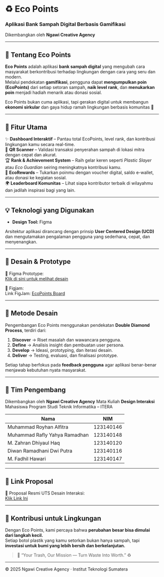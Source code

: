 # ♻️ Eco Points  
### Aplikasi Bank Sampah Digital Berbasis Gamifikasi  
Dikembangkan oleh **Ngawi Creative Agency**

---

## 👋 Tentang Eco Points
**Eco Points** adalah aplikasi **bank sampah digital** yang mengubah cara masyarakat berkontribusi terhadap lingkungan dengan cara yang seru dan modern.  
Melalui pendekatan **gamifikasi**, pengguna dapat **mengumpulkan poin (EcoPoints)** dari setiap setoran sampah, **naik level rank**, dan **menukarkan poin** menjadi hadiah menarik atau donasi sosial.  

Eco Points bukan cuma aplikasi, tapi gerakan digital untuk membangun **ekonomi sirkular** dan gaya hidup ramah lingkungan berbasis komunitas 🌱  

---

## 🚀 Fitur Utama
✨ **Dashboard Interaktif** – Pantau total EcoPoints, level rank, dan kontribusi lingkungan kamu secara real-time.  
📱 **QR Scanner** – Validasi transaksi penyerahan sampah di lokasi mitra dengan cepat dan akurat.  
🏆 **Rank & Achievement System** – Raih gelar keren seperti *Plastic Slayer* atau *Eco Guardian* seiring meningkatnya kontribusi kamu.  
🎁 **EcoRewards** – Tukarkan poinmu dengan voucher digital, saldo e-wallet, atau donasi ke kegiatan sosial.  
🌍 **Leaderboard Komunitas** – Lihat siapa kontributor terbaik di wilayahmu dan jadilah inspirasi bagi yang lain.  

---

## 💡 Teknologi yang Digunakan
- **Design Tool:** Figma  

Arsitektur aplikasi dirancang dengan prinsip **User Centered Design (UCD)** dan mengutamakan pengalaman pengguna yang sederhana, cepat, dan menyenangkan.

---

## 🎨 Desain & Prototype
📱 Figma Prototype:  
[Klik di sini untuk melihat desain]()  

📱 Figjam:  
Link FigJam: [EcoPoints Board](https://www.figma.com/board/JdrGlcc9Vo0fl4jm7xcSbk/EcoPoints?node-id=0-1&t=hgyGHmPzrdtqY0j-1)

---

## 🧭 Metode Desain
Pengembangan Eco Points menggunakan pendekatan **Double Diamond Process**, terdiri dari:
1. **Discover** → Riset masalah dan wawancara pengguna.  
2. **Define** → Analisis insight dan pembuatan user persona.  
3. **Develop** → Ideasi, prototyping, dan iterasi desain.  
4. **Deliver** → Testing, evaluasi, dan finalisasi prototype.  

Setiap tahap berfokus pada **feedback pengguna** agar aplikasi benar-benar menjawab kebutuhan nyata masyarakat.

---

## 👥 Tim Pengembang
Dikembangkan oleh **Ngawi Creative Agency**
Mata Kuliah **Design Interaksi**
Mahasiswa Program Studi Teknik Informatika – ITERA  

| Nama | NIM |
|------|------|
| Muhammad Royhan Alfitra | 123140146 |
| Muhammad Rafly Yahya Ramadhan | 123140148 |
| M. Zahran Dhiyaul Haq | 123140120 |
| Diwan Ramadhani Dwi Putra | 123140116 |
| M. Fadhil Hawari | 123140147 |

---

## 📄 Link Proposal
📘 Proposal Resmi UTS Desain Interaksi:  
[Klik Link Ini](https://docs.google.com/document/d/12LmkA1z2vVhcYBC97tvLG9ObRlMYb2gBnqu2ClQ394Q/edit?usp=sharing)

---

## 💚 Kontribusi untuk Lingkungan
Dengan Eco Points, kami percaya bahwa **perubahan besar bisa dimulai dari langkah kecil.**  
Setiap botol plastik yang kamu setorkan bukan hanya sampah, tapi **investasi untuk bumi yang lebih bersih dan berkelanjutan.**

> 🌿 “Your Trash, Our Mission — Turn Waste Into Worth.” ♻️

---

© 2025 Ngawi Creative Agency · Institut Teknologi Sumatera
